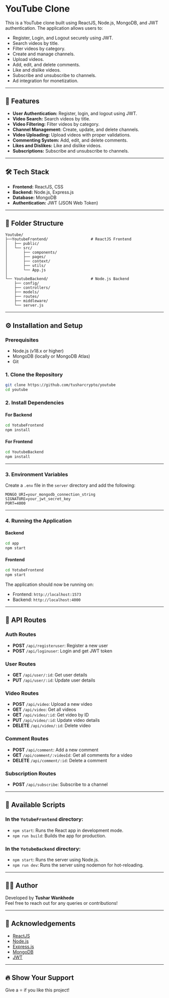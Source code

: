 
# YouTube Clone

This is a YouTube clone built using ReactJS, Node.js, MongoDB, and JWT authentication. The application allows users to:
- Register, Login, and Logout securely using JWT.
- Search videos by title.
- Filter videos by category.
- Create and manage channels.
- Upload videos.
- Add, edit, and delete comments.
- Like and dislike videos.
- Subscribe and unsubscribe to channels.
- Ad integration for monetization.

---

## 🚀 Features

- **User Authentication:** Register, login, and logout using JWT.
- **Video Search:** Search videos by title.
- **Video Filtering:** Filter videos by category.
- **Channel Management:** Create, update, and delete channels.
- **Video Uploading:** Upload videos with proper validations.
- **Commenting System:** Add, edit, and delete comments.
- **Likes and Dislikes:** Like and dislike videos.
- **Subscriptions:** Subscribe and unsubscribe to channels.


---

## 🛠 Tech Stack

- **Frontend:** ReactJS, CSS
- **Backend:** Node.js, Express.js
- **Database:** MongoDB
- **Authentication:** JWT (JSON Web Token)


---

## 📂 Folder Structure

```
Youtube/
├──YoutubeFrontend/                   # ReactJS Frontend
│   ├── public/
│   └── src/
│       ├── components/
│       ├── pages/
│       ├── context/
│       ├── utils/
│       └── App.js
│
└── YoutubeBackend/                   # Node.js Backend
    ├── config/
    ├── controllers/
    ├── models/
    ├── routes/
    ├── middleware/
    └── server.js
```

---

## ⚙️ Installation and Setup

### Prerequisites

- Node.js (v18.x or higher)
- MongoDB (locally or MongoDB Atlas)
- Git

### 1. Clone the Repository

```bash
git clone https://github.com/tusharcrypto/youtube
cd youtube
```

### 2. Install Dependencies

#### For Backend
```bash
cd YotubeFrontend
npm install
```

#### For Frontend
```bash
cd YoutubeBackend
npm install
```

---

### 3. Environment Variables

Create a `.env` file in the `server` directory and add the following:

```
MONGO_URI=your_mongodb_connection_string
SIGNATURE=your_jwt_secret_key
PORT=4000
```

---

### 4. Running the Application

#### Backend

```bash
cd app
npm start
```

#### Frontend

```bash
cd YotubeFrontend
npm start
```

The application should now be running on:
- Frontend: `http://localhost:1573`
- Backend: `http://localhost:4000`

---

## 🔗 API Routes

### Auth Routes
- **POST** `/api/registeruser`: Register a new user
- **POST** `/api/loginuser`: Login and get JWT token

### User Routes
- **GET** `/api/user/:id`: Get user details
- **PUT** `/api/user/:id`: Update user details

### Video Routes
- **POST** `/api/video`: Upload a new video
- **GET** `/api/video`: Get all videos
- **GET** `/api/video/:id`: Get video by ID
- **PUT** `/api/video/:id`: Update video details
- **DELETE** `/api/video/:id`: Delete video

### Comment Routes
- **POST** `/api/comment`: Add a new comment
- **GET** `/api/comment/:videoId`: Get all comments for a video
- **DELETE** `/api/comment/:id`: Delete a comment

### Subscription Routes
- **POST** `/api/subscribe`: Subscribe to a channel


---

## 📜 Available Scripts

### In the `YotubeFrontend` directory:

- `npm start`: Runs the React app in development mode.
- `npm run build`: Builds the app for production.

### In the `YotubeBackend` directory:

- `npm start`: Runs the server using Node.js.
- `npm run dev`: Runs the server using nodemon for hot-reloading.

---


## 🧑‍💻 Author

Developed by **Tushar Wankhede**  
Feel free to reach out for any queries or contributions!

---

## 🙏 Acknowledgements

- [ReactJS](https://reactjs.org/)
- [Node.js](https://nodejs.org/)
- [Express.js](https://expressjs.com/)
- [MongoDB](https://www.mongodb.com/)
- [JWT](https://jwt.io/)

---

## 🔥 Show Your Support

Give a ⭐️ if you like this project!
